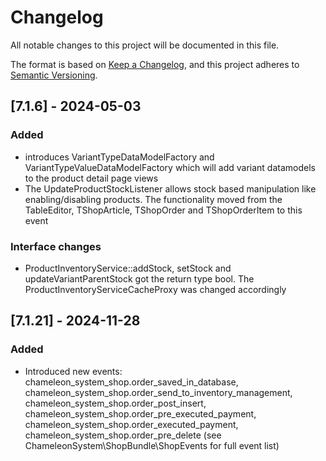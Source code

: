 # Changelog
All notable changes to this project will be documented in this file.

The format is based on [Keep a Changelog](https://keepachangelog.com/en/1.0.0/),
and this project adheres to [Semantic Versioning](https://semver.org/spec/v2.0.0.html).

## [7.1.6] - 2024-05-03

### Added

* introduces VariantTypeDataModelFactory and VariantTypeValueDataModelFactory which will add variant datamodels to the product detail page views
* The UpdateProductStockListener allows stock based manipulation like enabling/disabling products. The functionality moved from the TableEditor, TShopArticle, TShopOrder and TShopOrderItem to this event

### Interface changes

* ProductInventoryService::addStock, setStock and updateVariantParentStock got the return type bool. The ProductInventoryServiceCacheProxy was changed accordingly

## [7.1.21] - 2024-11-28

### Added

* Introduced new events: chameleon_system_shop.order_saved_in_database, chameleon_system_shop.order_send_to_inventory_management, chameleon_system_shop.order_post_insert, chameleon_system_shop.order_pre_executed_payment, chameleon_system_shop.order_executed_payment, chameleon_system_shop.order_pre_delete (see ChameleonSystem\ShopBundle\ShopEvents for full event list)